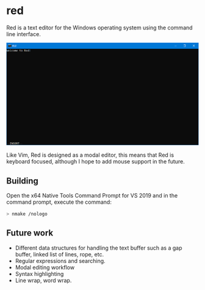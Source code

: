 # red

Red is a text editor for the Windows operating system using the command line interface.

![Welcome](welcome.png)

Like Vim, Red is designed as a modal editor, this means that Red is keyboard
focused, although I hope to add mouse support in the future.

## Building

Open the x64 Native Tools Command Prompt for VS 2019 and in the command prompt, execute
the command:

```sh
> nmake /nologo
```

## Future work

* Different data structures for handling the text buffer such as a gap buffer, linked list of
lines, rope, etc.
* Regular expressions and searching.
* Modal editing workflow
* Syntax highlighting
* Line wrap, word wrap.
